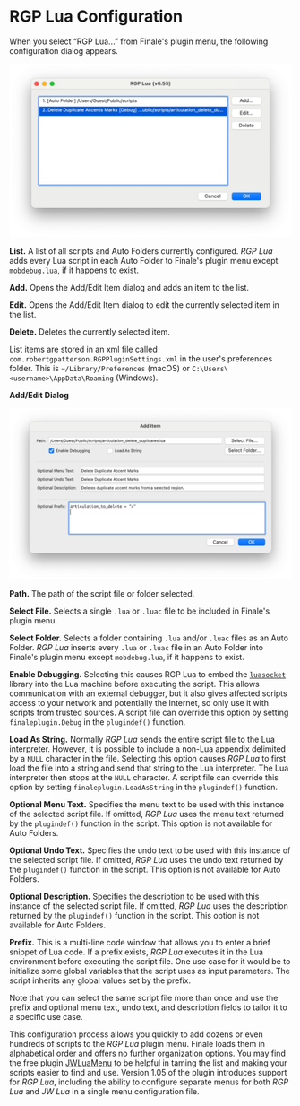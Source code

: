 RGP Lua Configuration
=====================

When you select “RGP Lua...” from Finale's plugin menu, the following configuration dialog appears.

![RGP Lua Configuration](imgs/rgpluaconfig.jpg "RGP Lua Configuration")

**List.** A list of all scripts and Auto Folders currently configured. _RGP Lua_ adds every Lua script in each Auto Folder to Finale's plugin menu except [`mobdebug.lua`](devenv), if it happens to exist.

**Add.** Opens the Add/Edit Item dialog and adds an item to the list.

**Edit.** Opens the Add/Edit Item dialog to edit the currently selected item in the list.

**Delete.** Deletes the currently selected item.

List items are stored in an xml file called `com.robertgpatterson.RGPPluginSettings.xml` in the user's preferences folder. This is `~/Library/Preferences` (macOS) or `C:\Users\<username>\AppData\Roaming` (Windows).

**Add/Edit Dialog**

![Add/Edit Item Dialog](imgs/additem.jpg "Add/Edit Item Dialog")

**Path.** The path of the script file or folder selected.

**Select File.** Selects a single `.lua` or `.luac` file to be included in Finale's plugin menu.

**Select Folder.** Selects a folder containing `.lua` and/or `.luac` files as an Auto Folder. _RGP Lua_ inserts every `.lua` or `.luac` file in an Auto Folder into Finale's plugin menu except `mobdebug.lua`, if it happens to exist.

**Enable Debugging.** Selecting this causes RGP Lua to embed the [`luasocket`](https://aiq0.github.io/luasocket/index.html) library into the Lua machine before executing the script. This allows communication with an external debugger, but it also gives affected scripts access to your network and potentially the Internet, so only use it with scripts from trusted sources. A script file can override this option by setting `finaleplugin.Debug` in the `plugindef()` function.

**Load As String.** Normally _RGP Lua_ sends the entire script file to the Lua interpreter. However, it is possible to include a non-Lua appendix delimited by a `NULL` character in the file. Selecting this option causes _RGP Lua_ to first load the file into a string and send that string to the Lua interpreter. The Lua interpreter then stops at the `NULL` character. A script file can override this option by setting `finaleplugin.LoadAsString` in the `plugindef()` function.

**Optional Menu Text.** Specifies the menu text to be used with this instance of the selected script file. If omitted, _RGP Lua_ uses the menu text returned by the `plugindef()` function in the script. This option is not available for Auto Folders.

**Optional Undo Text.** Specifies the undo text to be used with this instance of the selected script file. If omitted, _RGP Lua_ uses the undo text returned by the `plugindef()` function in the script. This option is not available for Auto Folders.

**Optional Description.** Specifies the description to be used with this instance of the selected script file. If omitted, _RGP Lua_ uses the description returned by the `plugindef()` function in the script. This option is not available for Auto Folders.

**Prefix.** This is a multi-line code window that allows you to enter a brief snippet of Lua code. If a prefix exists, _RGP Lua_ executes it in the Lua environment before executing the script file. One use case for it would be to initialize some global variables that the script uses as input parameters. The script inherits any global values set by the prefix.

Note that you can select the same script file more than once and use the prefix and optional menu text, undo text, and description fields to tailor it to a specific use case.

This configuration process allows you quickly to add dozens or even hundreds of scripts to the _RGP Lua_ plugin menu. Finale loads them in alphabetical order and offers no further organization options. You may find the free plugin [JWLuaMenu](https://robertgpatterson.com/-fininfo/-downloads/download-free.html) to be helpful in taming the list and making your scripts easier to find and use. Version 1.05 of the plugin introduces support for _RGP Lua_, including the ability to configure separate menus for both _RGP Lua_ and _JW Lua_ in a single menu configuration file.